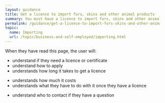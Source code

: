```yaml
---
layout: guidance
title: Get a licence to import furs, skins and other animal products
summary: You must have a licence to import furs, skins and other animal products.
permalink: /guidance/get-a-licence-to-import-furs-skins-and-other-animal-products.html
topic:
  name: Importing
  url: /topic/business-and-self-employed/importing.html
---
```

When they have read this page, the user will:

- understand if they need a licence or certificate
- understand how to apply
- understands how long it takes to get a licence
* understands how much it costs
* understands what they have to do with it once they have a licence
- understand who to contact if they have a question

